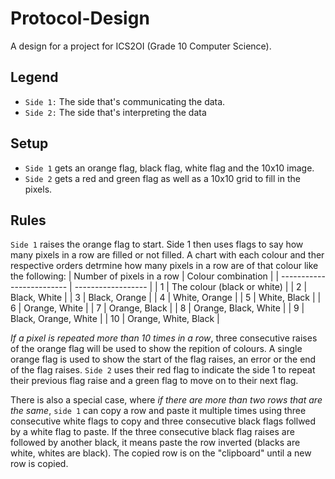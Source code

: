 # Protocol-Design
A design for a project for ICS2OI (Grade 10 Computer Science).
## Legend
- `Side 1:` The side that's communicating the data.
- `Side 2:` The side that's interpreting the data
## Setup
- `Side 1` gets an orange flag, black flag, white flag and the 10x10 image.
- `Side 2` gets a red and green flag as well as a 10x10 grid to fill in the pixels.
## Rules
`Side 1` raises the orange flag to start. Side 1 then uses flags to say how many pixels in a row are filled or not filled. A chart with each colour and ther respective orders detrmine how many pixels in a row are of that colour like the following:
| Number of pixels in a row | Colour combination |
| ------------------------- | ------------------ |
| 1 | The colour (black or white) |
| 2 | Black, White |
| 3 | Black, Orange |
| 4 | White, Orange |
| 5 | White, Black |
| 6 | Orange, White |
| 7 | Orange, Black |
| 8 | Orange, Black, White |
| 9 | Black, Orange, White |
| 10 | Orange, White, Black |

*If a pixel is repeated more than 10 times in a row*, three consecutive raises of the orange flag will be used to show the repition of colours. A single orange flag is used to show the start of the flag raises, an error or the end of the flag raises.
`Side 2` uses their red flag to indicate the side 1 to repeat their previous flag raise and a green flag to move on to their next flag.

There is also a special case, where *if there are more than two rows that are the same*, `side 1` can copy a row and paste it multiple times using three consecutive white flags to copy and three consecutive black flags follwed by a white flag to paste. If the three consecutive black flag raises are followed by another black, it means paste the row inverted (blacks are white, whites are black). The copied row is on the "clipboard" until a new row is copied.
